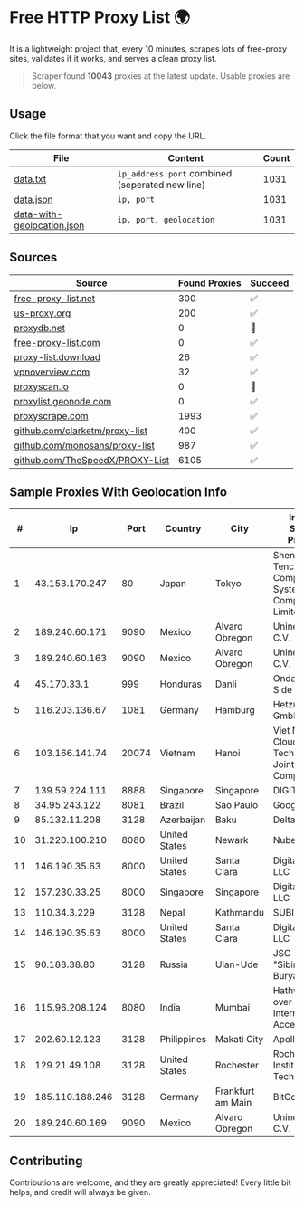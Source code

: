 
# Free HTTP Proxy List 🌍

It is a lightweight project that, every 10 minutes, scrapes lots of free-proxy sites, validates if it works, and serves a clean proxy list.


> Scraper found **10043** proxies at the latest update. Usable proxies are below.

## Usage

Click the file format that you want and copy the URL.


|File|Content|Count|
|----|-------|-----|
|[data.txt](https://raw.githubusercontent.com/themiralay/Proxy-List-World/master/data.txt)|`ip_address:port` combined (seperated new line)|1031|
|[data.json](https://raw.githubusercontent.com/themiralay/Proxy-List-World/master/data.json)|`ip, port`|1031|
|[data-with-geolocation.json](https://raw.githubusercontent.com/themiralay/Proxy-List-World/master/data-with-geolocation.json)|`ip, port, geolocation`|1031|

## Sources

|Source|Found Proxies|Succeed|
|------|-------------|-------|
|[free-proxy-list.net](https://free-proxy-list.net)|300|✅|
|[us-proxy.org](https://www.us-proxy.org)|200|✅|
|[proxydb.net](http://proxydb.net)|0|🚫|
|[free-proxy-list.com](https://free-proxy-list.com/?page=&port=&type%5B%5D=http&type%5B%5D=https&up_time=0&search=Search)|0|✅|
|[proxy-list.download](https://www.proxy-list.download/HTTP)|26|✅|
|[vpnoverview.com](https://vpnoverview.com/privacy/anonymous-browsing/free-proxy-servers)|32|✅|
|[proxyscan.io](https://www.proxyscan.io)|0|🚫|
|[proxylist.geonode.com](https://proxylist.geonode.com/api/proxy-list?limit=300&page=1&sort_by=lastChecked&sort_type=desc&protocols=http,https)|0|✅|
|[proxyscrape.com](https://api.proxyscrape.com/v2/?request=displayproxies&protocol=http&timeout=10000&country=all&ssl=all&anonymity=all)|1993|✅|
|[github.com/clarketm/proxy-list](https://raw.githubusercontent.com/clarketm/proxy-list/master/proxy-list-raw.txt)|400|✅|
|[github.com/monosans/proxy-list](https://raw.githubusercontent.com/monosans/proxy-list/main/proxies/http.txt)|987|✅|
|[github.com/TheSpeedX/PROXY-List](https://raw.githubusercontent.com/TheSpeedX/PROXY-List/master/http.txt)|6105|✅|


## Sample Proxies With Geolocation Info

|#|Ip|Port|Country|City|Internet Service Provider|
|-|--|----|-------|----|-------------------------|
|1|43.153.170.247|80|Japan|Tokyo|Shenzhen Tencent Computer Systems Company Limited|
|2|189.240.60.171|9090|Mexico|Alvaro Obregon|Uninet S.A. de C.V.|
|3|189.240.60.163|9090|Mexico|Alvaro Obregon|Uninet S.A. de C.V.|
|4|45.170.33.1|999|Honduras|Danli|Onda Network S de R.L|
|5|116.203.136.67|1081|Germany|Hamburg|Hetzner Online GmbH|
|6|103.166.141.74|20074|Vietnam|Hanoi|Viet NAM Cloud Technology Joint Stock Company|
|7|139.59.224.111|8888|Singapore|Singapore|DIGITALOCEAN|
|8|34.95.243.122|8081|Brazil|Sao Paulo|Google LLC|
|9|85.132.11.208|3128|Azerbaijan|Baku|Delta|
|10|31.220.100.210|8080|United States|Newark|Nubes, LLC|
|11|146.190.35.63|8000|United States|Santa Clara|DigitalOcean, LLC|
|12|157.230.33.25|8000|Singapore|Singapore|DigitalOcean, LLC|
|13|110.34.3.229|3128|Nepal|Kathmandu|SUBISU C7|
|14|146.190.35.63|8000|United States|Santa Clara|DigitalOcean, LLC|
|15|90.188.38.80|3128|Russia|Ulan-Ude|JSC "Sibirtelecom" Buryat branch|
|16|115.96.208.124|8080|India|Mumbai|Hathway IP over Cable Internet Access|
|17|202.60.12.123|3128|Philippines|Makati City|Apollo Global|
|18|129.21.49.108|3128|United States|Rochester|Rochester Institute of Technology|
|19|185.110.188.246|3128|Germany|Frankfurt am Main|BitCommand|
|20|189.240.60.169|9090|Mexico|Alvaro Obregon|Uninet S.A. de C.V.|



## Contributing

Contributions are welcome, and they are greatly appreciated! Every
little bit helps, and credit will always be given.

